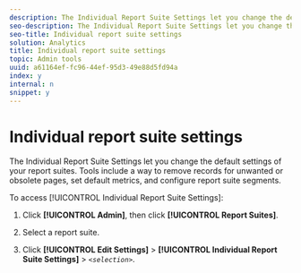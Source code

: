 ```yaml
---
description: The Individual Report Suite Settings let you change the default settings of your report suites. Tools include a way to remove records for unwanted or obsolete pages, set default metrics, and configure report suite segments.
seo-description: The Individual Report Suite Settings let you change the default settings of your report suites. Tools include a way to remove records for unwanted or obsolete pages, set default metrics, and configure report suite segments.
seo-title: Individual report suite settings
solution: Analytics
title: Individual report suite settings
topic: Admin tools
uuid: a61164ef-fc96-44ef-95d3-49e88d5fd94a
index: y
internal: n
snippet: y
---
```


# Individual report suite settings

The Individual Report Suite Settings let you change the default settings of your report suites. Tools include a way to remove records for unwanted or obsolete pages, set default metrics, and configure report suite segments.

To access [!UICONTROL Individual Report Suite Settings]:

1. Click **[!UICONTROL Admin]**, then click **[!UICONTROL Report Suites]**. 

1. Select a report suite. 
1. Click **[!UICONTROL Edit Settings]** > **[!UICONTROL Individual Report Suite Settings]** > *`<selection>`*.

